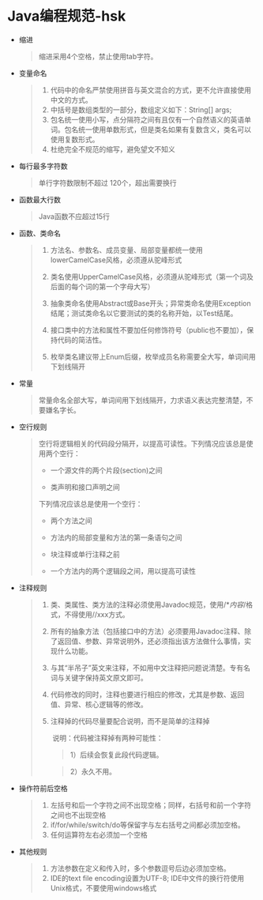 # Java编程规范-hsk

- 缩进

  > 缩进采用4个空格，禁止使用tab字符。

- 变量命名

  > 1. 代码中的命名严禁使用拼音与英文混合的方式，更不允许直接使用中文的方式。
  > 2. 中括号是数组类型的一部分，数组定义如下：String[] args;
  > 3. 包名统一使用小写，点分隔符之间有且仅有一个自然语义的英语单词。包名统一使用单数形式，但是类名如果有复数含义，类名可以使用复数形式。
  > 4. 杜绝完全不规范的缩写，避免望文不知义

- 每行最多字符数

  > 单行字符数限制不超过 120个，超出需要换行

- 函数最大行数

  > Java函数不应超过15行

- 函数、类命名

  > 1. 方法名、参数名、成员变量、局部变量都统一使用lowerCamelCase风格，必须遵从驼峰形式
  >
  > 2. 类名使用UpperCamelCase风格，必须遵从驼峰形式（第一个词及后面的每个词的第一个字母大写）
  > 3. 抽象类命名使用Abstract或Base开头；异常类命名使用Exception结尾；测试类命名以它要测试的类的名称开始，以Test结尾。
  > 4. 接口类中的方法和属性不要加任何修饰符号（public也不要加），保持代码的简洁性。
  > 5. 枚举类名建议带上Enum后缀，枚举成员名称需要全大写，单词间用下划线隔开

- 常量

  > 常量命名全部大写，单词间用下划线隔开，力求语义表达完整清楚，不要嫌名字长。

- 空行规则

  > 空行将逻辑相关的代码段分隔开，以提高可读性。下列情况应该总是使用两个空行：
  >
  > - 一个源文件的两个片段(section)之间
  >
  > -  类声明和接口声明之间
  >
  > 下列情况应该总是使用一个空行：
  >
  > - 两个方法之间
  >
  > - 方法内的局部变量和方法的第一条语句之间
  >
  > - 块注释或单行注释之前
  >
  > - 一个方法内的两个逻辑段之间，用以提高可读性

- 注释规则

  > 1. 类、类属性、类方法的注释必须使用Javadoc规范，使用/**内容*/格式，不得使用//xxx方式。
  >
  > 2. 所有的抽象方法（包括接口中的方法）必须要用Javadoc注释、除了返回值、参数、异常说明外，还必须指出该方法做什么事情，实现什么功能。
  >
  > 3. 与其“半吊子”英文来注释，不如用中文注释把问题说清楚。专有名词与关键字保持英文原文即可。
  >
  > 4. 代码修改的同时，注释也要进行相应的修改，尤其是参数、返回值、异常、核心逻辑等的修改。
  >
  > 5. 注释掉的代码尽量要配合说明，而不是简单的注释掉
  >
  >    ​	说明：代码被注释掉有两种可能性：
  >
  >    > 1）后续会恢复此段代码逻辑。
  >
  >    > 2）永久不用。

- 操作符前后空格

  > 1. 左括号和后一个字符之间不出现空格；同样，右括号和前一个字符之间也不出现空格
  > 2. if/for/while/switch/do等保留字与左右括号之间都必须加空格。
  > 3. 任何运算符左右必须加一个空格

- 其他规则

  > 1. 方法参数在定义和传入时，多个参数逗号后边必须加空格。
  > 2. IDE的text file encoding设置为UTF-8; IDE中文件的换行符使用Unix格式，不要使用windows格式

